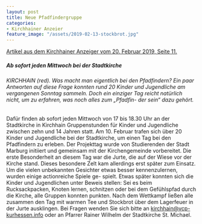```yaml
---
layout: post
title: Neue Pfadfindergruppe
categories:
- Kirchhainer Anzeier
feature_image: "/assets/2019-02-13-stockbrot.jpg"
---
```

[Artikel aus dem Kirchhainer Anzeiger vom 20. Februar 2019, Seite 11.](/assets/references/2019-02-20-kirchhainer-anzeiger.pdf)

##### Ab sofort jeden Mittwoch bei der Stadtkirche

###### KIRCHHAIN (red). Was macht man eigentlich bei den Pfadfindern? Ein paar Antworten auf diese Frage konnten rund 20 Kinder und Jugendliche am vergangenen Sonntag sammeln. Doch ein einziger Tag reicht natürlich nicht, um zu erfahren, was noch alles zum „Pfadfin- der sein“ dazu gehört.

Dafür finden ab sofort jeden Mittwoch von 17 bis 18.30 Uhr an der Stadtkirche in Kirchhain Gruppenstunden für Kinder und Jugendliche zwischen zehn und 14 Jahren statt. Am 10. Februar trafen sich über 20 Kinder und Jugendliche bei der Stadtkirche, um einen Tag bei den Pfadfindern zu erleben. Der Projekttag wurde von Studierenden der Stadt Marburg initiiert und gemeinsam mit der Kirchengemeinde vorbereitet.
Die erste Besonderheit an diesem Tag war die Jurte, die auf der Wiese vor der Kirche stand. Dieses besondere Zelt kam allerdings erst später zum Einsatz. Um die vielen unbekannten Gesichter etwas besser kennenzulernen, wurden einige actionreiche Spiele ge- spielt. Etwas später konnten sich die Kinder und Jugendlichen unter Beweis stellen: Sei es beim Rucksackpacken, Knoten lernen, schnitzen oder bei dem Gefühlspfad durch die Kirche, alle Gruppen konnten punkten.
Nach dem Wettkampf ließen alle zusammen den Tag mit warmen Tee und Stockbrot über dem Lagerfeuer in der Jurte ausklingen.
Bei Fragen wenden Sie sich bitte an [kirchhain@vcp-kurhessen.info](mailto:kirchhain@vcp-kurhessen.info) oder an Pfarrer Rainer Wilhelm der Stadtkirche St. Michael.